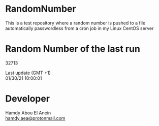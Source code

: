 # RandomNumber    
This is a test repository where a random number is pushed to a file automatically passwordless from a cron job in my Linux CentOS server    
# Random Number of the last run   
32713
      
Last update (GMT +1)    
01/30/21 10:00:01
# Developer    
Hamdy Abou El Anein   
hamdy.aea@protonmail.com
